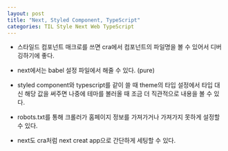 ```yaml
---
layout: post
title: "Next, Styled Component, TypeScript"
categories: TIL Style Next Web TypeScript
---
```


- 스타일드 컴포넌트 매크로를 쓰면 cra에서 컴포넌트의 파일명을 볼 수 있어서 디버깅하기에 좋다.

- next에서는 babel 설정 파일에서 해줄 수 있다. (pure)

- styled component와 typescript를 같이 쓸 때 theme의 타입 설정에서 타입 대신 해당 값을 써주면 나중에 테마를 볼러올 때 조금 더 직관적으로 내용을 볼 수 있다.

- robots.txt를 통해 크롤러가 홈페이지 정보를 가져가거나 가져가지 못하게 설정할 수 있다.

- next도 cra처럼 next creat app으로 간단하게 세팅할 수 있다.
